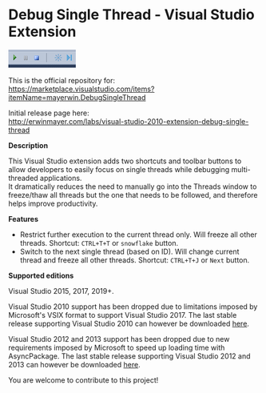 # Debug Single Thread - Visual Studio Extension
![Screenshot](/DebugSingleThread/Screenshot.png?raw=true "Screenshot")

This is the official repository for:  
https://marketplace.visualstudio.com/items?itemName=mayerwin.DebugSingleThread

Initial release page here:  
http://erwinmayer.com/labs/visual-studio-2010-extension-debug-single-thread

**Description**

This Visual Studio extension adds two shortcuts and toolbar buttons to allow developers to easily focus on single threads while debugging multi-threaded applications.  
It dramatically reduces the need to manually go into the Threads window to freeze/thaw all threads but the one that needs to be followed, and therefore helps improve productivity.

**Features**
- Restrict further execution to the current thread only. Will freeze all other threads. Shortcut: `CTRL+T+T` or `snowflake` button.  
- Switch to the next single thread (based on ID). Will change current thread and freeze all other threads. Shortcut: `CTRL+T+J` or `Next` button.

**Supported editions**

Visual Studio 2015, 2017, 2019+.

Visual Studio 2010 support has been dropped due to limitations imposed by Microsoft's VSIX format to support Visual Studio 2017. The last stable release supporting Visual Studio 2010 can however be downloaded [here](https://github.com/mayerwin/vs-debug-single-thread/releases/tag/1.1.3).

Visual Studio 2012 and 2013 support has been dropped due to new requirements imposed by Microsoft to speed up loading time with AsyncPackage. The last stable release supporting Visual Studio 2012 and 2013 can however be downloaded [here](https://github.com/mayerwin/vs-debug-single-thread/releases/tag/1.1.3_2012-2017).

You are welcome to contribute to this project!